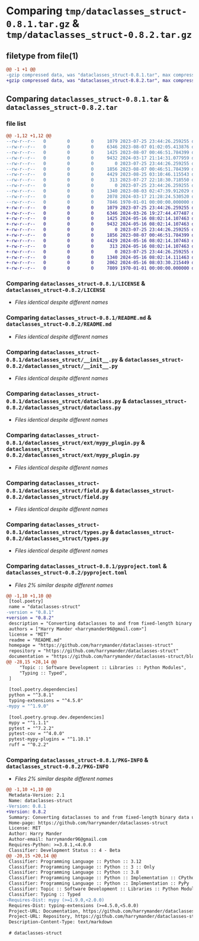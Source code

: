# Comparing `tmp/dataclasses_struct-0.8.1.tar.gz` & `tmp/dataclasses_struct-0.8.2.tar.gz`

## filetype from file(1)

```diff
@@ -1 +1 @@
-gzip compressed data, was "dataclasses_struct-0.8.1.tar", max compression
+gzip compressed data, was "dataclasses_struct-0.8.2.tar", max compression
```

## Comparing `dataclasses_struct-0.8.1.tar` & `dataclasses_struct-0.8.2.tar`

### file list

```diff
@@ -1,12 +1,12 @@
--rw-r--r--   0        0        0     1079 2023-07-25 23:44:26.259255 dataclasses_struct-0.8.1/LICENSE
--rw-r--r--   0        0        0     6346 2023-08-07 01:02:05.413876 dataclasses_struct-0.8.1/README.md
--rw-r--r--   0        0        0     1425 2023-08-07 00:46:51.784399 dataclasses_struct-0.8.1/dataclasses_struct/__init__.py
--rw-r--r--   0        0        0     9432 2024-03-17 21:14:31.077959 dataclasses_struct-0.8.1/dataclasses_struct/dataclass.py
--rw-r--r--   0        0        0        0 2023-07-25 23:44:26.259255 dataclasses_struct-0.8.1/dataclasses_struct/ext/__init__.py
--rw-r--r--   0        0        0     1856 2023-08-07 00:46:51.784399 dataclasses_struct-0.8.1/dataclasses_struct/ext/mypy_plugin.py
--rw-r--r--   0        0        0     4429 2023-08-25 03:10:46.115543 dataclasses_struct-0.8.1/dataclasses_struct/field.py
--rw-r--r--   0        0        0      313 2023-07-27 22:18:30.718550 dataclasses_struct-0.8.1/dataclasses_struct/intsizes.py
--rw-r--r--   0        0        0        0 2023-07-25 23:44:26.259255 dataclasses_struct-0.8.1/dataclasses_struct/py.typed
--rw-r--r--   0        0        0     1340 2023-08-03 02:47:39.912029 dataclasses_struct-0.8.1/dataclasses_struct/types.py
--rw-r--r--   0        0        0     2078 2024-03-17 21:28:24.530520 dataclasses_struct-0.8.1/pyproject.toml
--rw-r--r--   0        0        0     7846 1970-01-01 00:00:00.000000 dataclasses_struct-0.8.1/PKG-INFO
+-rw-r--r--   0        0        0     1079 2023-07-25 23:44:26.259255 dataclasses_struct-0.8.2/LICENSE
+-rw-r--r--   0        0        0     6346 2024-03-26 19:27:44.477487 dataclasses_struct-0.8.2/README.md
+-rw-r--r--   0        0        0     1425 2024-05-16 08:02:14.107463 dataclasses_struct-0.8.2/dataclasses_struct/__init__.py
+-rw-r--r--   0        0        0     9432 2024-05-16 08:02:14.107463 dataclasses_struct-0.8.2/dataclasses_struct/dataclass.py
+-rw-r--r--   0        0        0        0 2023-07-25 23:44:26.259255 dataclasses_struct-0.8.2/dataclasses_struct/ext/__init__.py
+-rw-r--r--   0        0        0     1856 2023-08-07 00:46:51.784399 dataclasses_struct-0.8.2/dataclasses_struct/ext/mypy_plugin.py
+-rw-r--r--   0        0        0     4429 2024-05-16 08:02:14.107463 dataclasses_struct-0.8.2/dataclasses_struct/field.py
+-rw-r--r--   0        0        0      313 2024-05-16 08:02:14.107463 dataclasses_struct-0.8.2/dataclasses_struct/intsizes.py
+-rw-r--r--   0        0        0        0 2023-07-25 23:44:26.259255 dataclasses_struct-0.8.2/dataclasses_struct/py.typed
+-rw-r--r--   0        0        0     1340 2024-05-16 08:02:14.111463 dataclasses_struct-0.8.2/dataclasses_struct/types.py
+-rw-r--r--   0        0        0     2062 2024-05-16 08:03:30.215449 dataclasses_struct-0.8.2/pyproject.toml
+-rw-r--r--   0        0        0     7809 1970-01-01 00:00:00.000000 dataclasses_struct-0.8.2/PKG-INFO
```

### Comparing `dataclasses_struct-0.8.1/LICENSE` & `dataclasses_struct-0.8.2/LICENSE`

 * *Files identical despite different names*

### Comparing `dataclasses_struct-0.8.1/README.md` & `dataclasses_struct-0.8.2/README.md`

 * *Files identical despite different names*

### Comparing `dataclasses_struct-0.8.1/dataclasses_struct/__init__.py` & `dataclasses_struct-0.8.2/dataclasses_struct/__init__.py`

 * *Files identical despite different names*

### Comparing `dataclasses_struct-0.8.1/dataclasses_struct/dataclass.py` & `dataclasses_struct-0.8.2/dataclasses_struct/dataclass.py`

 * *Files identical despite different names*

### Comparing `dataclasses_struct-0.8.1/dataclasses_struct/ext/mypy_plugin.py` & `dataclasses_struct-0.8.2/dataclasses_struct/ext/mypy_plugin.py`

 * *Files identical despite different names*

### Comparing `dataclasses_struct-0.8.1/dataclasses_struct/field.py` & `dataclasses_struct-0.8.2/dataclasses_struct/field.py`

 * *Files identical despite different names*

### Comparing `dataclasses_struct-0.8.1/dataclasses_struct/types.py` & `dataclasses_struct-0.8.2/dataclasses_struct/types.py`

 * *Files identical despite different names*

### Comparing `dataclasses_struct-0.8.1/pyproject.toml` & `dataclasses_struct-0.8.2/pyproject.toml`

 * *Files 2% similar despite different names*

```diff
@@ -1,10 +1,10 @@
 [tool.poetry]
 name = "dataclasses-struct"
-version = "0.8.1"
+version = "0.8.2"
 description = "Converting dataclasses to and from fixed-length binary data using struct"
 authors = ["Harry Mander <harrymander96@gmail.com>"]
 license = "MIT"
 readme = "README.md"
 homepage = "https://github.com/harrymander/dataclasses-struct"
 repository = "https://github.com/harrymander/dataclasses-struct"
 documentation = "https://github.com/harrymander/dataclasses-struct/blob/main/README.md#usage"
@@ -28,15 +28,14 @@
     "Topic :: Software Development :: Libraries :: Python Modules",
     "Typing :: Typed",
 ]
 
 [tool.poetry.dependencies]
 python = "^3.8.1"
 typing-extensions = "^4.5.0"
-mypy = "^1.9.0"
 
 [tool.poetry.group.dev.dependencies]
 mypy = "^1.1.1"
 pytest = "^7.2.2"
 pytest-cov = "^4.0.0"
 pytest-mypy-plugins = "^1.10.1"
 ruff = "^0.2.2"
```

### Comparing `dataclasses_struct-0.8.1/PKG-INFO` & `dataclasses_struct-0.8.2/PKG-INFO`

 * *Files 2% similar despite different names*

```diff
@@ -1,10 +1,10 @@
 Metadata-Version: 2.1
 Name: dataclasses-struct
-Version: 0.8.1
+Version: 0.8.2
 Summary: Converting dataclasses to and from fixed-length binary data using struct
 Home-page: https://github.com/harrymander/dataclasses-struct
 License: MIT
 Author: Harry Mander
 Author-email: harrymander96@gmail.com
 Requires-Python: >=3.8.1,<4.0.0
 Classifier: Development Status :: 4 - Beta
@@ -20,15 +20,14 @@
 Classifier: Programming Language :: Python :: 3.12
 Classifier: Programming Language :: Python :: 3 :: Only
 Classifier: Programming Language :: Python :: 3.8
 Classifier: Programming Language :: Python :: Implementation :: CPython
 Classifier: Programming Language :: Python :: Implementation :: PyPy
 Classifier: Topic :: Software Development :: Libraries :: Python Modules
 Classifier: Typing :: Typed
-Requires-Dist: mypy (>=1.9.0,<2.0.0)
 Requires-Dist: typing-extensions (>=4.5.0,<5.0.0)
 Project-URL: Documentation, https://github.com/harrymander/dataclasses-struct/blob/main/README.md#usage
 Project-URL: Repository, https://github.com/harrymander/dataclasses-struct
 Description-Content-Type: text/markdown
 
 # dataclasses-struct
```

